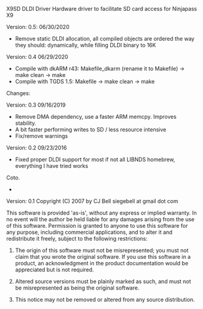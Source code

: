 X9SD DLDI Driver
Hardware driver to facilitate SD card access for Ninjapass X9

Version: 0.5:
06/30/2020
- Remove static DLDI allocation, all compiled objects are ordered the way they should: dynamically, while filling DLDI binary to 16K


Version: 0.4
06/29/2020

- Compile with dkARM r43: Makefile_dkarm (rename it to Makefile) -> make clean -> make
- Compile with TGDS 1.5: Makefile -> make clean -> make

Changes:

Version: 0.3
09/16/2019

- Remove DMA dependency, use a faster ARM memcpy. Improves stability.
- A bit faster performing writes to SD / less resource intensive
- Fix/remove warnings


Version: 0.2
09/23/2016
- Fixed proper DLDI support for most if not all LIBNDS homebrew, everything I have tried works


Coto.

-

Version: 0.1
Copyright (C) 2007 by CJ Bell
siegebell at gmail dot com


This software is provided 'as-is', without any express or implied warranty.  In
no event will the author be held liable for any damages arising from the use of
this software.  Permission is granted to anyone to use this software for any
purpose, including commercial applications, and to alter it and redistribute it
freely, subject to the following restrictions:

 1. The origin of this software must not be misrepresented; you must not claim
    that you wrote the original software. If you use this software in a
    product, an acknowledgment in the product documentation would be
    appreciated but is not required.

 2. Altered source versions must be plainly marked as such, and must not be
    misrepresented as being the original software.

 3. This notice may not be removed or altered from any source distribution.

